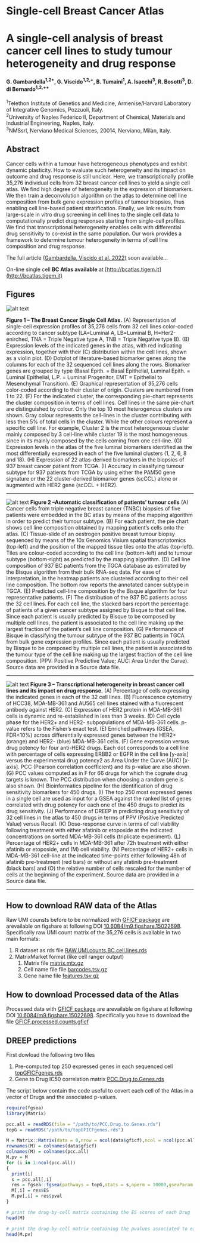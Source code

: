 # Single-cell Breast Cancer Atlas
# A single-cell analysis of breast cancer cell lines to study tumour heterogeneity and drug response
#### G. Gambardella<sup>1,2+</sup>, G. Viscido<sup>1,2,+</sup>, B. Tumaini<sup>1</sup>, A. Isacchi<sup>3</sup>, R. Bosotti<sup>3</sup>, D. di Bernardo<sup>1,2,++</sup>

<sup>1</sup>Telethon Institute of Genetics and Medicine, Armenise/Harvard Laboratory of Integrative Genomics, Pozzuoli, Italy.  
<sup>2</sup>University of Naples Federico II, Department of Chemical, Materials and Industrial Engineering, Naples, Italy.  
<sup>3</sup>NMSsrl, Nerviano Medical Sciences, 20014, Nerviano, Milan, Italy.

## Abstract
Cancer cells within a tumour have heterogeneous phenotypes and exhibit dynamic plasticity. How to evaluate such heterogeneity and its impact on outcome and drug response is still unclear. Here, we transcriptionally profile 35,276 individual cells from 32 breast cancer cell lines to yield a single cell atlas. We find high degree of heterogeneity in the expression of biomarkers. We then train a deconvolution algorithm on the atlas to determine cell line composition from bulk gene expression profiles of tumour biopsies, thus enabling cell line-based patient stratification. Finally, we link results from large-scale in vitro drug screening in cell lines to the single cell data to computationally predict drug responses starting from single-cell profiles. We find that transcriptional heterogeneity enables cells with differential drug sensitivity to co-exist in the same population. Our work provides a framework to determine tumour heterogeneity in terms of cell line composition and drug response.

The full article [(Gambardella, Viscido et al. 2022)](https://) soon available...

On-line single cell <b>BC Atlas available</b> at [http://bcatlas.tigem.it](http://bcatlas.tigem.it)

## Figures

![alt text](https://github.com/dibbelab/singlecell_bcatlas/blob/main/figures/Figure_01.png?raw=true)

<b>Figure 1 – The Breast Cancer Single Cell Atlas.</b> (A) Representation of single-cell expression profiles of 35,276 cells from 32 cell lines color-coded according to cancer subtype (LA=Luminal A, LB=Luminal B, H=Her2-enirched, TNA = Triple Negative type A, TNB = Triple Negative type B). (B) Expression levels of the indicated genes in the atlas, with red indicating expression, together with their (C) distribution within the cell lines, shown as a violin plot. (D) Dotplot of literature-based biomarker genes along the columns for each of the 32 sequenced cell lines along the rows. Biomarker genes are grouped by type (Basal Epith. = Basal Epithelial, Luminal Epith. = Luminal Epithelial, L.P. = Luminal Progenitor, EMT = Epithelial to Mesenchymal Transition). (E) Graphical representation of 35,276 cells color-coded according to their cluster of origin. Clusters are numbered from 1 to 22. (F) For the indicated cluster, the corresponding pie-chart represents the cluster composition in terms of cell lines. Cell lines in the same pie-chart are distinguished by colour. Only the top 10 most heterogenous clusters are shown. Gray colour represents the cell-lines in the cluster contributing with less then 5% of total cells in the cluster. While the other colours represent a specific cell line. For example, Cluster 2 is the most heterogeneous cluster mainly composed by 3 cell-line while cluster 19 is the most homogeneous since in its mainly composed by the cells coming from one cell-line. (G) Expression levels in the atlas of the five luminal biomarkers identified as the most differentially expressed in each of the five luminal clusters (1, 2, 6, 8 and 18). (H) Expression of 22 atlas-derived biomarkers in the biopsies of 937 breast cancer patient from TCGA. (I) Accuracy in classifying tumour subtype for 937 patients from TCGA by using either the PAM50 gene signature or the 22 cluster-derived  biomarker genes (scCCL) alone or augmented with HER2 gene (scCCL + HER2).
<hr/>

![alt text](https://github.com/dibbelab/singlecell_bcatlas/blob/main/figures/Figure_02.png?raw=true)
<b>Figure 2 –Automatic classification of patients’ tumour cells</b> (A) Cancer cells from triple negative breast cancer (TNBC) biopsies of five patients were embedded in the BC atlas by means of the mapping algorithm in order to predict their tumour subtype. (B) For each patient, the pie chart shows  cell line composition obtained by mapping patient’s cells onto the atlas. (C) Tissue-slide of an oestrogen positive breast tumour biopsy sequenced by means of the 10x Genomics Visium spatial transcriptomics (top-left) and the position of the mapped tissue tiles onto the atlas (top-left). Tiles are colour-coded according to the cell line (bottom-left) and to tumour subtype (bottom-right) as predicted by the mapping algorithm. (D) Cell line composition of 937 BC patients from the TGCA database as estimated by the Bisque algorithm from their bulk RNA-seq data. For ease of interpretation, in the heatmap patients are clustered according to their cell line composition. The bottom row reports the annotated cancer subtype in TGCA. (E) Predicted cell-line composition by the Bisque algorithm for four representative patients. (F) The distribution of the 937 BC patients across the 32 cell lines. For each cell line, the stacked  bars report the percentage of patients of a given cancer subtype assigned by Bisque to that cell line. Since each patient is usually predicted by Bisque to be composed by multiple cell lines, the patient is associated to the cell line making up  the largest fraction  of the patient’s cell line composition. (G) Performance of Bisque in classifying the tumour subtype of the 937 BC patients in TGCA from bulk gene expression profiles. Since each patient is usually predicted by Bisque to be composed by multiple cell lines, the patient is associated to the tumour type of the cell line making up  the largest fraction  of the cell line composition. (PPV: Positive Predictive Value; AUC: Area Under the Curve). Source data are provided in a Source data file.
<hr/>

![alt text](https://github.com/dibbelab/singlecell_bcatlas/blob/main/figures/Figure_03.png?raw=true)
<b>Figure 3 – Transcriptional heterogeneity in breast cancer cell lines and its impact on drug response.</b> (A) Percentage of cells expressing the indicated genes in each of the 32 cell lines. (B) Fluorescence cytometry of HCC38, MDA-MB-361 and AU565 cell lines stained with a fluorescent antibody against HER2. (C) Expression of HER2 protein in MDA-MB-361  cells is dynamic and re-established in less than 3 weeks. (D) Cell cycle phase for the HER2+ and HER2- subpopulations of MDA-MB-361  cells. p-value refers to the Fisher’s exact test. (E) Enriched pathways (GSEA, FDR<10%) across differentially expressed genes between the HER2+ (orange) and HER2- (blue) MDA-MB-361 cells. (F) Gene expression versus drug potency for four anti-HER2 drugs. Each dot corresponds to a cell line with percentage of cells expressing ERBB2 or EGFR in the cell line [y-axis] versus the experimental drug potency2 as Area Under the Curve (AUC) [x-axis]. PCC (Pearson correlation coefficient) and its p-value are also shown. (G) PCC values  computed as in F for 66 drugs for which the cognate drug targets is known. The  PCC distribution when choosing a random gene is also shown. (H) Bioinformatics pipeline for the identification of drug sensitivity biomarkers for 450 drugs. (I) The top 250 most expressed genes in  a single cell are used as input for a GSEA against the ranked list of genes correlated with drug potency for each one of the 450 drugs to predict its drug sensitivity. (J) Performance of DREEP in predicting drug sensitivity of 32 cell lines in the atlas to 450 drugs in terms of PPV (Positive Predicted Value) versus Recall. (K) Dose-response curve in terms of cell viability following treatment with either afatinib or etoposide at the indicated concentrations on sorted MDA-MB-361  cells (triplicate experiment). (L) Percentage of HER2+ cells in MDA-MB-361  after 72h treatment with either afatinib or etoposide, and (M) cell viability. (N) Percentage of HER2+ cells in MDA-MB-361 cell-line at the indicated time-points either following 48h of afatinib pre-treatment (red bars) or without any afatinib pre-treatment (black bars) and (O) the relative number of cells rescaled for the number of cells at the beginning of the experiment. Source data are provided in a Source data file.
<hr/>

## How to download RAW data of the Atlas
Raw UMI counsts before to be normalized with [GFICF package](https://github.com/dibbelab/gficf) are arevailable on figshare at following DOI [10.6084/m9.figshare.15022698](https://figshare.com/articles/dataset/Single_Cell_Breast_Cancer_cell-line_Atlas/15022698). Specifically raw UMI count matrix of the 35,276 cells is available in two main formats:
1. R dataset as rds file [RAW.UMI.counts.BC.cell.lines.rds](https://figshare.com/ndownloader/files/28893384)
2. MatrixMarket format (like cell ranger output)
    1. Matrix file [matrix.mtx.gz](https://figshare.com/ndownloader/files/30469062)
    2. Cell name file file [barcodes.tsv.gz](https://figshare.com/ndownloader/files/30469065)
    3. Gene name file [features.tsv.gz](https://figshare.com/ndownloader/files/30469065)
  
## How to download Processed data of the Atlas
Processed data with [GFICF package](https://github.com/dibbelab/gficf) are arevailable on figshare at following DOI [10.6084/m9.figshare.15022698](https://figshare.com/articles/dataset/Single_Cell_Breast_Cancer_cell-line_Atlas/15022698). Specifically you have to download the file [GFICF.processed.counts.gficf](https://figshare.com/ndownloader/files/33943715)


## DREEP predictions
First dowload the following two files
1. Pre-computed top 250 expressed genes in each sequenced cell [topGFICFgenes.rds](https://www.dropbox.com/s/0oucq3dpc7zig30/topGFICFgenes.rds?dl=0)
2. Gene to Drug IC50 correlation matrix [PCC.Drug.to.Genes.rds](https://www.dropbox.com/s/b4ukgwzb36mzx2b/PCC.Drug.to.Genes.rds?dl=0)

The script below contain the code useful to covert each cell of the Atlas in a vector of Drugs and the associated p-values.

```R
require(fgsea)
library(Matrix)

pcc.all = readRDS(file = "/path/to/PCC.Drug.to.Genes.rds")
topG = readRDS("/path/to/topGFICFgenes.rds")

M = Matrix::Matrix(data = 0,nrow = ncol(data$gficf),ncol = ncol(pcc.all))
rownames(M) = colnames(data$gficf)
colnames(M) = colnames(pcc.all)
M.pv = M
for (i in 1:ncol(pcc.all))
{
  print(i)
  s = pcc.all[,i]
  res = fgsea::fgsea(pathways = topG,stats = s,nperm = 10000,gseaParam = 0,nproc = 6)
  M[,i] = res$ES
  M.pv[,i] = res$pval
}

# print the drug-by-cell matrix containing the ES scores of each Drug
head(M)

# print the drug-by-cell matrix containing the pvalues associated to each ES score in M
head(M.pv)

```
